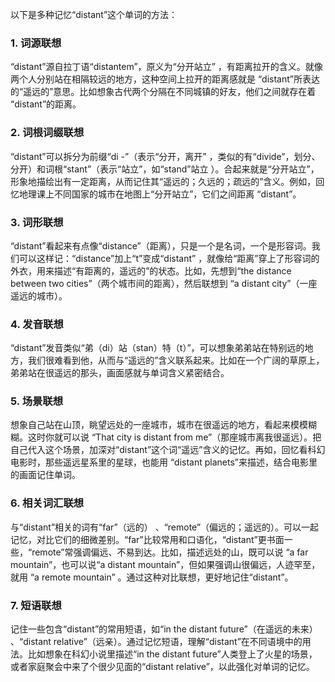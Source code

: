 以下是多种记忆“distant”这个单词的方法：

### 1. 词源联想
“distant”源自拉丁语“distantem”，原义为“分开站立” ，有距离拉开的含义。就像两个人分别站在相隔较远的地方，这种空间上拉开的距离感就是 “distant”所表达的“遥远的”意思。比如想象古代两个分隔在不同城镇的好友，他们之间就存在着 “distant”的距离。

### 2. 词根词缀联想
“distant”可以拆分为前缀“di -”（表示“分开，离开” ，类似的有“divide”，划分、分开）和词根“stant”（表示“站立”，如“stand”站立 ）。合起来就是“分开站立”，形象地描绘出有一定距离，从而记住其“遥远的；久远的；疏远的”含义。例如，回忆地理课上不同国家的城市在地图上“分开站立”，它们之间距离 “distant”。

### 3. 词形联想
“distant”看起来有点像“distance”（距离），只是一个是名词，一个是形容词。我们可以这样记：“distance”加上“t”变成“distant” ，就像给“距离”穿上了形容词的外衣，用来描述“有距离的，遥远的”的状态。比如，先想到“the distance between two cities”（两个城市间的距离），然后联想到 “a distant city”（一座遥远的城市）。

### 4. 发音联想
“distant”发音类似“弟（di）站（stan）特（t）”，可以想象弟弟站在特别远的地方，我们很难看到他，从而与“遥远的”含义联系起来。比如在一个广阔的草原上，弟弟站在很遥远的那头，画面感就与单词含义紧密结合。

### 5. 场景联想
想象自己站在山顶，眺望远处的一座城市，城市在很遥远的地方，看起来模模糊糊。这时你就可以说 “That city is distant from me”（那座城市离我很遥远）。把自己代入这个场景，加深对“distant”这个词“遥远”含义的记忆。再如，回忆看科幻电影时，那些遥远星系里的星球，也能用 “distant planets”来描述，结合电影里的画面记住单词。

### 6. 相关词汇联想
与“distant”相关的词有“far”（远的） 、“remote”（偏远的；遥远的）。可以一起记忆，对比它们的细微差别。“far”比较常用和口语化，“distant”更书面一些，“remote”常强调偏远、不易到达。比如，描述远处的山，既可以说 “a far mountain”，也可以说“a distant mountain”，但如果强调山很偏远，人迹罕至，就用 “a remote mountain” 。通过这种对比联想，更好地记住“distant”。

### 7. 短语联想
记住一些包含“distant”的常用短语，如“in the distant future”（在遥远的未来） 、“distant relative”（远亲）。通过记忆短语，理解“distant”在不同语境中的用法。比如想象在科幻小说里描述“in the distant future”人类登上了火星的场景，或者家庭聚会中来了个很少见面的“distant relative”，以此强化对单词的记忆。 